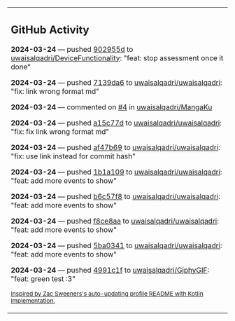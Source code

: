 <table><tr><td valign="top" width="100%">    

## GitHub Activity

**2024-03-24** — pushed [902955d](https://github.com/uwaisalqadri/DeviceFunctionality/commits/902955d2f2ea2670e444b639f4286e74ad2aa5bb) to [uwaisalqadri/DeviceFunctionality](https://github.com/uwaisalqadri/DeviceFunctionality): "feat: stop assessment once it done"

**2024-03-24** — pushed [7139da6](https://github.com/uwaisalqadri/uwaisalqadri/commits/7139da641533a7c3b1ced64741a1c835a3c5f407) to [uwaisalqadri/uwaisalqadri](https://github.com/uwaisalqadri/uwaisalqadri): "fix: link wrong format md"

**2024-03-24** — commented on [#4](https://github.com/uwaisalqadri/MangaKu/issues/4#issuecomment-2016985553) in [uwaisalqadri/MangaKu](https://github.com/uwaisalqadri/MangaKu)

**2024-03-24** — pushed [a15c77d](https://github.com/uwaisalqadri/uwaisalqadri/commits/a15c77d7430f0d16ef80c3cc01d7ad6b94a1198b) to [uwaisalqadri/uwaisalqadri](https://github.com/uwaisalqadri/uwaisalqadri): "fix: fix link wrong format md"

**2024-03-24** — pushed [af47b69](https://github.com/uwaisalqadri/uwaisalqadri/commits/af47b696e044eb72c139f4f38985f3a52132624f) to [uwaisalqadri/uwaisalqadri](https://github.com/uwaisalqadri/uwaisalqadri): "fix: use link instead for commit hash"

**2024-03-24** — pushed [1b1a109](https://github.com/uwaisalqadri/uwaisalqadri/commits/1b1a109cdee73a878652a0352920798930da65d7) to [uwaisalqadri/uwaisalqadri](https://github.com/uwaisalqadri/uwaisalqadri): "feat: add more events to show"

**2024-03-24** — pushed [b6c57f8](https://github.com/uwaisalqadri/uwaisalqadri/commits/b6c57f8490226bab84444bc3b206d4af4cadea1d) to [uwaisalqadri/uwaisalqadri](https://github.com/uwaisalqadri/uwaisalqadri): "feat: add more events to show"

**2024-03-24** — pushed [f8ce8aa](https://github.com/uwaisalqadri/uwaisalqadri/commits/f8ce8aa4ba0309085b8f3922191f8dc3edec579a) to [uwaisalqadri/uwaisalqadri](https://github.com/uwaisalqadri/uwaisalqadri): "feat: add more events to show"

**2024-03-24** — pushed [5ba0341](https://github.com/uwaisalqadri/uwaisalqadri/commits/5ba0341f1159f6d71f50f19c09a99464a73e3cd8) to [uwaisalqadri/uwaisalqadri](https://github.com/uwaisalqadri/uwaisalqadri): "feat: add more events to show"

**2024-03-24** — pushed [4991c1f](https://github.com/uwaisalqadri/GiphyGIF/commits/4991c1f1568adb9cfffe6e770d289a97f4630df4) to [uwaisalqadri/GiphyGIF](https://github.com/uwaisalqadri/GiphyGIF): "feat: green test :3"
                
<sub><a href="https://github.com/ZacSweers/ZacSweers/">Inspired by Zac Sweeners's auto-updating profile README with Kotlin Implementation.</a></sub>
        